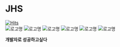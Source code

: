 # JHS 
[![Hits](https://hits.seeyoufarm.com/api/count/incr/badge.svg?url=https%3A%2F%2Fgithub.com%2Fjohyunsoo33%2FJHS&count_bg=%2379C83D&title_bg=%23555555&icon=ifood.svg&icon_color=%23E7E7E7&title=%EB%B0%A9%EB%AC%B8%ED%9A%9F%EC%88%98&edge_flat=false)](https://hits.seeyoufarm.com) <br>
![로고명](https://img.shields.io/badge/javascript-F7DF1E.svg?&style=for-the-badge&logo=javascript&logoColor=black)
![로고명](https://img.shields.io/badge/html5-E34F26.svg?&style=for-the-badge&logo=html5&logoColor=white)
![로고명](https://img.shields.io/badge/css3-1572B6.svg?&style=for-the-badge&logo=css3&logoColor=#1572B6)
![로고명](https://img.shields.io/badge/eclipse%20ide-2C2255.svg?&style=for-the-badge&logo=eclipseide&logoColor=#2C2255)
![로고명](https://img.shields.io/badge/android%20studio-3DDC84.svg?&style=for-the-badge&logo=androidstudio&logoColor=white)
![로고명](https://img.shields.io/badge/unity-black.svg?&style=for-the-badge&logo=unity&logoColor=FFFFFF)<br>

<b>개발자로 성공하고싶다</b>
